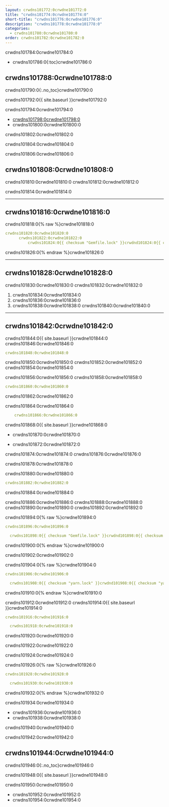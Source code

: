 ```yaml
---
layout: crwdns101772:0crwdne101772:0
title: "crwdns101774:0crwdne101774:0"
short-title: "crwdns101776:0crwdne101776:0"
description: "crwdns101778:0crwdne101778:0"
categories:
  - crwdns101780:0crwdne101780:0
order: crwdns101782:0crwdne101782:0
---
```

crwdns101784:0crwdne101784:0

* crwdns101786:0{:toc}crwdne101786:0

## crwdns101788:0crwdne101788:0

crwdns101790:0{:.no_toc}crwdne101790:0

crwdns101792:0{{ site.baseurl }}crwdne101792:0

crwdns101794:0crwdne101794:0

* <a href="crwdns101796:0crwdne101796:0" target="_blank">crwdns101798:0crwdne101798:0</a>
* crwdns101800:0crwdne101800:0

crwdns101802:0crwdne101802:0

crwdns101804:0crwdne101804:0

crwdns101806:0crwdne101806:0

## crwdns101808:0crwdne101808:0

crwdns101810:0crwdne101810:0 crwdns101812:0crwdne101812:0

crwdns101814:0crwdne101814:0

* * *

## crwdns101816:0crwdne101816:0

crwdns101818:0{% raw %}crwdne101818:0

```yaml
crwdns101820:0crwdne101820:0
      crwdns101822:0crwdne101822:0
          crwdns101824:0{{ checksum "Gemfile.lock" }}crwdnd101824:0{{ checksum "Gemfile.lock" }}crwdnd101824:0{{ checksum "yarn.lock" }}crwdnd101824:0{{ checksum "yarn.lock" }}crwdne101824:0
```

crwdns101826:0{% endraw %}crwdne101826:0

* * *

## crwdns101828:0crwdne101828:0

crwdns101830:0crwdne101830:0 crwdns101832:0crwdne101832:0

1. crwdns101834:0crwdne101834:0
2. crwdns101836:0crwdne101836:0
3. crwdns101838:0crwdne101838:0 crwdns101840:0crwdne101840:0

* * *

## crwdns101842:0crwdne101842:0

crwdns101844:0{{ site.baseurl }}crwdne101844:0 crwdns101846:0crwdne101846:0

```yaml
crwdns101848:0crwdne101848:0
```

crwdns101850:0crwdne101850:0 crwdns101852:0crwdne101852:0 crwdns101854:0crwdne101854:0

crwdns101856:0crwdne101856:0 crwdns101858:0crwdne101858:0

```yaml
crwdns101860:0crwdne101860:0
```

crwdns101862:0crwdne101862:0

crwdns101864:0crwdne101864:0

```yaml
    crwdns101866:0crwdne101866:0
```

crwdns101868:0{{ site.baseurl }}crwdne101868:0

* crwdns101870:0crwdne101870:0

* crwdns101872:0crwdne101872:0

crwdns101874:0crwdne101874:0 crwdns101876:0crwdne101876:0

crwdns101878:0crwdne101878:0

crwdns101880:0crwdne101880:0

```yaml
crwdns101882:0crwdne101882:0
```

crwdns101884:0crwdne101884:0

crwdns101886:0crwdne101886:0 crwdns101888:0crwdne101888:0 crwdns101890:0crwdne101890:0 crwdns101892:0crwdne101892:0

crwdns101894:0{% raw %}crwdne101894:0

```yaml
crwdns101896:0crwdne101896:0

  crwdns101898:0{{ checksum "Gemfile.lock" }}crwdnd101898:0{{ checksum "Gemfile.lock" }}crwdne101898:0
```

crwdns101900:0{% endraw %}crwdne101900:0

crwdns101902:0crwdne101902:0

crwdns101904:0{% raw %}crwdne101904:0

```yaml
crwdns101906:0crwdne101906:0

  crwdns101908:0{{ checksum "yarn.lock" }}crwdnd101908:0{{ checksum "yarn.lock" }}crwdne101908:0
```

crwdns101910:0{% endraw %}crwdne101910:0

crwdns101912:0crwdne101912:0 crwdns101914:0{{ site.baseurl }}crwdne101914:0

```yaml
crwdns101916:0crwdne101916:0

  crwdns101918:0crwdne101918:0
```

crwdns101920:0crwdne101920:0

crwdns101922:0crwdne101922:0

crwdns101924:0crwdne101924:0

crwdns101926:0{% raw %}crwdne101926:0

```yaml
crwdns101928:0crwdne101928:0

  crwdns101930:0crwdne101930:0
```

crwdns101932:0{% endraw %}crwdne101932:0

crwdns101934:0crwdne101934:0

* crwdns101936:0crwdne101936:0
* crwdns101938:0crwdne101938:0

crwdns101940:0crwdne101940:0

crwdns101942:0crwdne101942:0

## crwdns101944:0crwdne101944:0

crwdns101946:0{:.no_toc}crwdne101946:0

crwdns101948:0{{ site.baseurl }}crwdne101948:0

crwdns101950:0crwdne101950:0

* crwdns101952:0crwdne101952:0
* crwdns101954:0crwdne101954:0